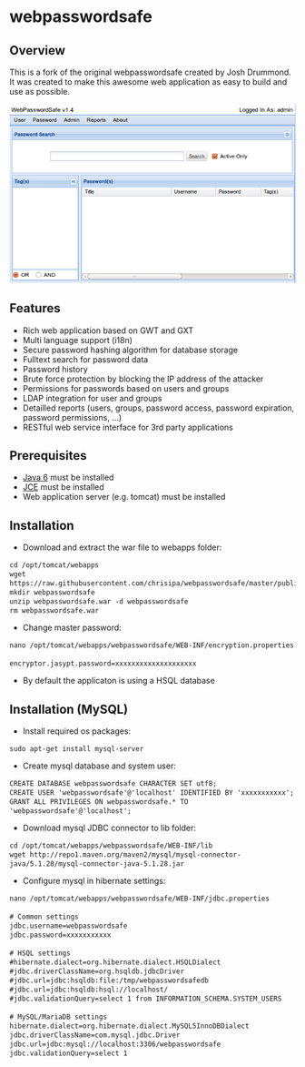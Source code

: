 webpasswordsafe
=======

Overview
-------------
This is a fork of the original webpasswordsafe created by Josh Drummond.
It was created to make this awesome web application as easy to build and use as possible.

![Screenshot](https://raw.githubusercontent.com/chrisipa/webpasswordsafe/master/public/screenshot_gui.png)

Features
-------------
* Rich web application based on GWT and GXT
* Multi language support (i18n)
* Secure password hashing algorithm for database storage
* Fulltext search for password data
* Password history 
* Brute force protection by blocking the IP address of the attacker
* Permissions for passwords based on users and groups
* LDAP integration for user and groups
* Detailled reports (users, groups, password access, password expiration, password permissions, ...)
* RESTful web service interface for 3rd party applications

Prerequisites
-------------
* [Java 6](http://www.oracle.com/technetwork/java/javase/downloads/index.html) must be installed
* [JCE](http://www.oracle.com/technetwork/java/javase/downloads/jce-6-download-429243.html) must be installed
* Web application server (e.g. tomcat) must be installed

Installation
-------------
* Download and extract the war file to webapps folder:
```
cd /opt/tomcat/webapps
wget https://raw.githubusercontent.com/chrisipa/webpasswordsafe/master/public/webpasswordsafe.war
mkdir webpasswordsafe 
unzip webpasswordsafe.war -d webpasswordsafe
rm webpasswordsafe.war
```
* Change master password:
```
nano /opt/tomcat/webapps/webpasswordsafe/WEB-INF/encryption.properties

encryptor.jasypt.password=xxxxxxxxxxxxxxxxxxxx
```
* By default the applicaton is using a HSQL database

Installation (MySQL)
-------------
* Install required os packages:
```
sudo apt-get install mysql-server
```
* Create mysql database and system user:
```
CREATE DATABASE webpasswordsafe CHARACTER SET utf8;
CREATE USER 'webpasswordsafe'@'localhost' IDENTIFIED BY 'xxxxxxxxxxx';
GRANT ALL PRIVILEGES ON webpasswordsafe.* TO 'webpasswordsafe'@'localhost';
```
* Download mysql JDBC connector to lib folder:
``` 
cd /opt/tomcat/webapps/webpasswordsafe/WEB-INF/lib
wget http://repo1.maven.org/maven2/mysql/mysql-connector-java/5.1.28/mysql-connector-java-5.1.28.jar
``` 
* Configure mysql in hibernate settings:
``` 
nano /opt/tomcat/webapps/webpasswordsafe/WEB-INF/jdbc.properties

# Common settings
jdbc.username=webpasswordsafe
jdbc.password=xxxxxxxxxxx

# HSQL settings
#hibernate.dialect=org.hibernate.dialect.HSQLDialect
#jdbc.driverClassName=org.hsqldb.jdbcDriver
#jdbc.url=jdbc:hsqldb:file:/tmp/webpasswordsafedb
#jdbc.url=jdbc:hsqldb:hsql://localhost/
#jdbc.validationQuery=select 1 from INFORMATION_SCHEMA.SYSTEM_USERS

# MySQL/MariaDB settings
hibernate.dialect=org.hibernate.dialect.MySQL5InnoDBDialect
jdbc.driverClassName=com.mysql.jdbc.Driver
jdbc.url=jdbc:mysql://localhost:3306/webpasswordsafe
jdbc.validationQuery=select 1
```

